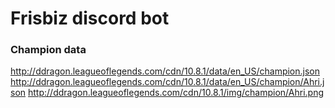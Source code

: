 # Frisbiz discord bot

### Champion data
http://ddragon.leagueoflegends.com/cdn/10.8.1/data/en_US/champion.json
http://ddragon.leagueoflegends.com/cdn/10.8.1/data/en_US/champion/Ahri.json
http://ddragon.leagueoflegends.com/cdn/10.8.1/img/champion/Ahri.png
